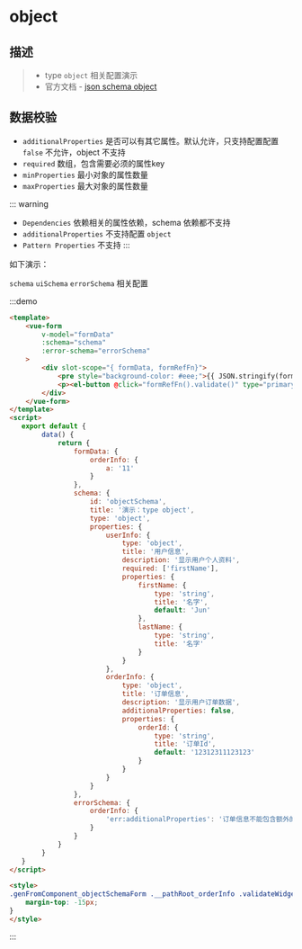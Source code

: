 # object

## 描述
>* type `object` 相关配置演示
>* 官方文档 - [json schema object](https://json-schema.org/understanding-json-schema/reference/object.html)

## 数据校验
* `additionalProperties` 是否可以有其它属性。默认允许，只支持配置配置 `false` 不允许，object 不支持
* `required` 数组，包含需要必须的属性key
* `minProperties` 最小对象的属性数量
* `maxProperties` 最大对象的属性数量

::: warning
* `Dependencies` 依赖相关的属性依赖，schema 依赖都不支持
* `additionalProperties` 不支持配置 `object`
* `Pattern Properties` 不支持
:::

如下演示：

`schema` `uiSchema` `errorSchema` 相关配置

:::demo
```html
<template>
    <vue-form
        v-model="formData"
        :schema="schema"
        :error-schema="errorSchema"
    >
        <div slot-scope="{ formData, formRefFn}">
            <pre style="background-color: #eee;">{{ JSON.stringify(formData, null, 4) }}</pre>
            <p><el-button @click="formRefFn().validate()" type="primary">校验数据</el-button></p>
        </div>
    </vue-form>
</template>
<script>
   export default {
        data() {
            return {
                formData: {
                    orderInfo: {
                        a: '11'
                    }
                },
                schema: {
                    id: 'objectSchema',
                    title: '演示：type object',
                    type: 'object',
                    properties: {
                        userInfo: {
                            type: 'object',
                            title: '用户信息',
                            description: '显示用户个人资料',
                            required: ['firstName'],
                            properties: {
                                firstName: {
                                    type: 'string',
                                    title: '名字',
                                    default: 'Jun'
                                },
                                lastName: {
                                    type: 'string',
                                    title: '名字'
                                }
                            }
                        },
                        orderInfo: {
                            type: 'object',
                            title: '订单信息',
                            description: '显示用户订单数据',
                            additionalProperties: false,
                            properties: {
                                orderId: {
                                    type: 'string',
                                    title: '订单Id',
                                    default: '12312311123123'
                                }
                            }
                        }
                    }
                },
                errorSchema: {
                    orderInfo: {
                        'err:additionalProperties': '订单信息不能包含额外的属性'
                    }
                }
            }
        }
   }
</script>

<style>
.genFromComponent_objectSchemaForm .__pathRoot_orderInfo .validateWidget-object .formItemErrorBox{
    margin-top: -15px;
}
</style>
```
:::
